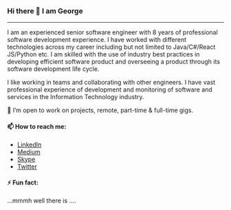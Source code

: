 ### Hi there 👋 I am George

---

I am an experienced senior software engineer with 8 years of professional software development experience. I have worked with different technologies across my career including but not limited to Java/C#/React JS/Python etc. I am skilled with the use of industry best practices in developing efficient software product and overseeing a product through its software development life cycle.

I like working in teams and collaborating with other engineers. I have vast professional experience of development and monitoring of software and services in the Information Technology industry.

👯 I’m open to work on projects, remote, part-time & full-time gigs.

#### 📫 How to reach me:

- [LinkedIn](https://www.linkedin.com/in/gathecageorgenjoroge/)
- [Medium](https://gatheca-george.medium.com/)
- [Skype](https://join.skype.com/invite/meZkjFBf0G7O)
- [Twitter](https://twitter.com/gatheca_george)

#### ⚡ Fun fact:
...mmmh well there is ....
